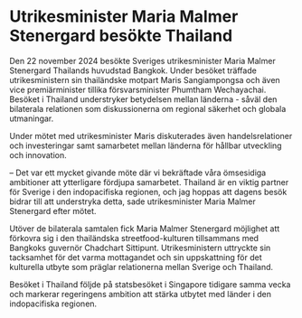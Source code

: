 # Utrikesminister Maria Malmer Stenergard besökte Thailand

Den 22 november 2024 besökte Sveriges utrikesminister Maria Malmer Stenergard Thailands huvudstad Bangkok. Under besöket träffade utrikesministern sin thailändske motpart Maris Sangiampongsa och även vice premiärminister tillika försvarsminister Phumtham Wechayachai. Besöket i Thailand understryker betydelsen mellan länderna \- såväl den bilaterala relationen som diskussionerna om regional säkerhet och globala utmaningar.

Under mötet med utrikesminister Maris diskuterades även handelsrelationer och investeringar samt samarbetet mellan länderna för hållbar utveckling och innovation.

– Det var ett mycket givande möte där vi bekräftade våra ömsesidiga ambitioner att ytterligare fördjupa samarbetet. Thailand är en viktig partner för Sverige i den indopacifiska regionen, och jag hoppas att dagens besök bidrar till att understryka detta, sade utrikesminister Maria Malmer Stenergard efter mötet.

Utöver de bilaterala samtalen fick Maria Malmer Stenergard möjlighet att förkovra sig i den thailändska streetfood\-kulturen tillsammans med Bangkoks guvernör Chadchart Sittipunt. Utrikesministern uttryckte sin tacksamhet för det varma mottagandet och sin uppskattning för det kulturella utbyte som präglar relationerna mellan Sverige och Thailand.

Besöket i Thailand följde på statsbesöket i Singapore tidigare samma vecka och markerar regeringens ambition att stärka utbytet med länder i den indopacifiska regionen.

